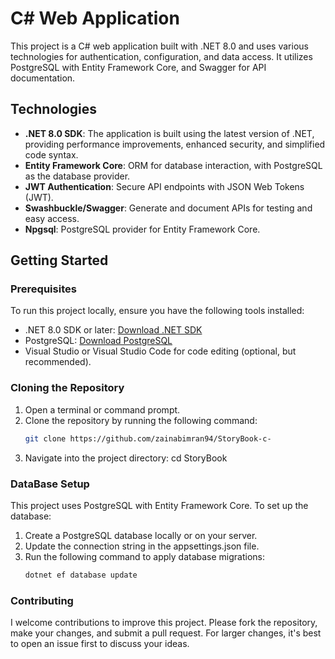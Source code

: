 # C# Web Application

This project is a C# web application built with .NET 8.0 and uses various technologies for authentication, configuration, and data access. It utilizes PostgreSQL with Entity Framework Core, and Swagger for API documentation.

## Technologies

- **.NET 8.0 SDK**: The application is built using the latest version of .NET, providing performance improvements, enhanced security, and simplified code syntax.
- **Entity Framework Core**: ORM for database interaction, with PostgreSQL as the database provider.
- **JWT Authentication**: Secure API endpoints with JSON Web Tokens (JWT).
- **Swashbuckle/Swagger**: Generate and document APIs for testing and easy access.
- **Npgsql**: PostgreSQL provider for Entity Framework Core.

## Getting Started

### Prerequisites

To run this project locally, ensure you have the following tools installed:

- .NET 8.0 SDK or later: [Download .NET SDK](https://dotnet.microsoft.com/download/dotnet)
- PostgreSQL: [Download PostgreSQL](https://www.postgresql.org/download/)
- Visual Studio or Visual Studio Code for code editing (optional, but recommended).

### Cloning the Repository

1. Open a terminal or command prompt.
2. Clone the repository by running the following command:
   ```bash
   git clone https://github.com/zainabimran94/StoryBook-c-
3. Navigate into the project directory:
   cd StoryBook

### DataBase Setup
This project uses PostgreSQL with Entity Framework Core. To set up the database:
 1. Create a PostgreSQL database locally or on your server.
 2. Update the connection string in the appsettings.json file.
 3. Run the following command to apply database migrations:
    ```bash
    dotnet ef database update
    
### Contributing
I welcome contributions to improve this project. Please fork the repository, make your changes, and submit a pull request.
For larger changes, it's best to open an issue first to discuss your ideas.
